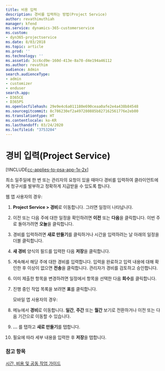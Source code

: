 ```yaml
---
title: 비용 입력
description: 경비를 입력하는 방법(Project Service)
author: revathimuthiah
manager: kfend
ms.service: dynamics-365-customerservice
ms.custom:
- dyn365-projectservice
ms.date: 8/03/2018
ms.topic: article
ms.prod: ''
ms.technology: ''
ms.assetid: 3cc6cd9e-160d-413e-8a78-d4e194a46112
ms.author: revathim
audience: Admin
search.audienceType:
- admin
- customizer
- enduser
search.app:
- D365CE
- D365PS
ms.openlocfilehash: 29e9e4c6a011180e690ceaa0afe2e4a438b84548
ms.sourcegitcommit: 8c786230ef2a497280885b827162561776e2eb00
ms.translationtype: HT
ms.contentlocale: ko-KR
ms.lasthandoff: 03/24/2020
ms.locfileid: "3753204"
---
```

# <a name="enter-expenses-project-service"></a>경비 입력(Project Service)

[!INCLUDE[cc-applies-to-psa-app-1x-2x](../includes/cc-applies-to-psa-app-1x-2x.md)]

최소 일주일에 한 번 또는 관리자의 요청이 있을 때마다 경비를 입력하여 클라이언트에게 청구서를 발부하고 정확하게 지급받을 수 있도록 합니다.  
  
 웹 앱 사용자의 경우:  
  
1. **Project Service > 경비**로 이동합니다. 그러면 일정이 나타납니다.  
  
2. 이전 또는 다음 주에 대한 일정을 확인하려면 **이전** 또는 **다음**을 클릭합니다. 이번 주로 돌아가려면 **오늘**을 클릭합니다.  
  
3. 경비를 입력하려면 **새로 만들기**를 클릭하거나 시간을 입력하려는 날 아래의 일정을 더블 클릭합니다.  
  
4. **새 경비** 양식의 필드를 입력한 다음 **저장**을 클릭합니다.  
  
5. 계속해서 해당 주에 대한 경비를 입력합니다. 입력을 완료하고 입력 내용에 대해 확인한 후 이상이 없으면 **전송**을 클릭합니다. 관리자가 경비를 검토하고 승인합니다.  
  
6. 이미 제출한 항목을 변경하려면 일정에서 항목을 선택한 다음 **회수**를 클릭합니다.  
  
7. 진행 중인 작업 목록을 보려면 **표**를 클릭합니다.  
  
   모바일 앱 사용자의 경우:  
  
8. 메뉴에서 **경비**로 이동합니다.     **일간**, **주간** 또는 **월간** 보기로 전환하거나 이전 또는 다음 기간으로 이동할 수 있습니다.  
  
9. **...** 를 탭하고 **새로 만들기**를 탭합니다.  
  
10. 필요에 따라 세부 내용을 입력한 후 **저장**을 탭합니다.  
  
### <a name="see-also"></a>참고 항목  
 [시간, 비용 및 공동 작업 가이드](../project-service/time-expense-collaboration-guide.md)
